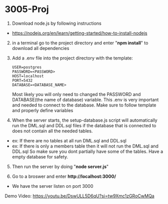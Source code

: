 # 3005-Proj

1) Download node.js by following instructions
- https://nodejs.org/en/learn/getting-started/how-to-install-nodejs

2) in a terminal go to the project directory and enter "**npm install**" to download all dependencies

3) Add a .env file into the project directory with the template:
   ```
   USER=postgres
   PASSWORD=<PASSWORD>
   HOST=localhost
   PORT=5432
   DATABASE=<DATABASE_NAME>
   ```
   Most likely you will only need to changed the PASSWORD and DATABASE(the name of database) variable.
   This .env is very important and needed to connect to the database. Make sure to follow template and properly define variables

4) When the server starts, the setup-database.js script will automatically run the DML.sql and DDL.sql files if the database that is connected to does not contain all the needed tables.
  - ex: If there are no tables at all run DML.sql and DDL.sql
  - ex: If there is only a members table then it will not run the DML.sql and DDL.sql 
So make sure you dont partially have some of the tables. Have a empty database for safety. 

5) Then run the server by doing "**node server.js**"

6) Go to a broswer and enter **http://localhost:3000/**
 - We have the server listen on port 3000

Demo Video: https://youtu.be/DswULL5D6qU?si=tw9Xmc1zGRoCwMQa
